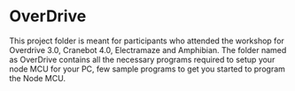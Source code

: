 # OverDrive

This project folder is meant for participants who attended the workshop for Overdrive 3.0, Cranebot 4.0, Electramaze and Amphibian.
The folder named as OverDrive contains all the necessary programs required to setup your node MCU for your PC, few sample programs to get you started to program the Node MCU.
